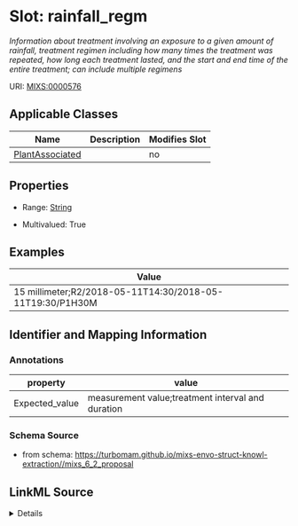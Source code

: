 # Slot: rainfall_regm


_Information about treatment involving an exposure to a given amount of rainfall, treatment regimen including how many times the treatment was repeated, how long each treatment lasted, and the start and end time of the entire treatment; can include multiple regimens_



URI: [MIXS:0000576](https://w3id.org/mixs/0000576)



<!-- no inheritance hierarchy -->




## Applicable Classes

| Name | Description | Modifies Slot |
| --- | --- | --- |
[PlantAssociated](PlantAssociated.md) |  |  no  |







## Properties

* Range: [String](String.md)

* Multivalued: True






## Examples

| Value |
| --- |
| 15 millimeter;R2/2018-05-11T14:30/2018-05-11T19:30/P1H30M |

## Identifier and Mapping Information





### Annotations

| property | value |
| --- | --- |
| Expected_value | measurement value;treatment interval and duration || Preferred_unit | millimeter |



### Schema Source


* from schema: https://turbomam.github.io/mixs-envo-struct-knowl-extraction//mixs_6_2_proposal




## LinkML Source

<details>
```yaml
name: rainfall_regm
annotations:
  Expected_value:
    tag: Expected_value
    value: measurement value;treatment interval and duration
  Preferred_unit:
    tag: Preferred_unit
    value: millimeter
description: Information about treatment involving an exposure to a given amount of
  rainfall, treatment regimen including how many times the treatment was repeated,
  how long each treatment lasted, and the start and end time of the entire treatment;
  can include multiple regimens
title: rainfall regimen
notes:
- rain
- regimen
examples:
- value: 15 millimeter;R2/2018-05-11T14:30/2018-05-11T19:30/P1H30M
from_schema: https://turbomam.github.io/mixs-envo-struct-knowl-extraction//mixs_6_2_proposal
rank: 1000
string_serialization: '{float} {unit};{Rn/start_time/end_time/duration}'
slot_uri: MIXS:0000576
multivalued: true
alias: rainfall_regm
domain_of:
- PlantAssociated
range: string
required: false
recommended: false

```
</details>